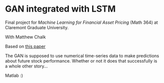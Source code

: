 # GAN integrated with LSTM 
Final project for _Machine Learning for Financial Asset Pricing_ (Math 364) at Claremont Graduate University. 

With Matthew Chalk

Based on [this paper](https://arxiv.org/abs/1904.00745)  

The GAN is supposed to use numerical time-series data to make predictions about future stock performance. Whether or not it does that successfully is a whole other story...

Matlab :)
